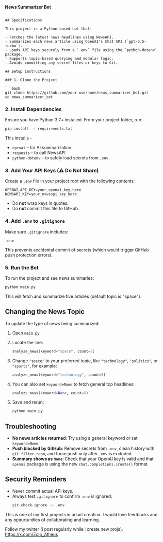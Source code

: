 **News Summarizer Bot**
```

## Specifications

This project is a Python-based bot that:

- Fetches the latest news headlines using NewsAPI.
- Summarizes each news article using OpenAI's Chat API (`gpt-3.5-turbo`).
- Loads API keys securely from a `.env` file using the `python-dotenv` package.
- Supports topic-based querying and modular logic.
- Avoids committing any secret files or keys to Git.

## Setup Instructions

### 1. Clone the Project

```bash
git clone https://github.com/your-username/news_summarizer_bot.git
cd news_summarizer_bot
```


### 2. Install Dependencies

Ensure you have Python 3.7+ installed. From your project folder, run:

```bash
pip install -r requirements.txt
```

This installs -

- `openai` – for AI summarization
- `requests` – to call NewsAPI
- `python-dotenv` – to safely load secrets from `.env`

### 3. Add Your API Keys (⚠ Do Not Share)

Create a `.env` file in your project root with the following contents:

```
OPENAI_API_KEY=your_openai_key_here
NEWSAPI_KEY=your_newsapi_key_here
```

- Do **not** wrap keys in quotes.
- Do **not** commit this file to GitHub.

### 4. Add `.env` to `.gitignore`

Make sure `.gitignore` includes:

```
.env
```

This prevents accidental commit of secrets (which would trigger GitHub push protection errors).

### 5. Run the Bot

To run the project and see news summaries:

```bash
python main.py
```

This will fetch and summarize five articles (default topic is "space").

## Changing the News Topic

To update the type of news being summarized:

1. Open `main.py`
2. Locate the line:

   ```python
   analyze_news(keyword="space", count=5)
   ```

3. Change `"space"` to your preferred topic, like `"technology"`, `"politics"`, or `"sports"`, for example:

   ```python
   analyze_news(keyword="technology", count=5)
   ```

4. You can also set `keyword=None` to fetch general top headlines:

   ```python
   analyze_news(keyword=None, count=5)
   ```

5. Save and rerun:

   ```bash
   python main.py
   ```

## Troubleshooting

- **No news articles returned**: Try using a general keyword or set `keyword=None`.
- **Push blocked by GitHub**: Remove secrets from `.env`, clean history with `git filter-repo`, and force push only after `.env` is excluded.
- **Summary shows as `None`**: Check that your OpenAI key is valid and that `openai` package is using the new `chat.completions.create()` format.

## Security Reminders

- Never commit actual API keys.
- Always test `.gitignore` to confirm `.env` is ignored:  
  ```bash
  git check-ignore -v .env
  ```


This is one of my first projects in ai bot creation. I would love feedbacks and any oppurtunities of collaborating and learning.

Follow my twitter (i post regularly while i create new projs).
https://x.com/Zolo_Atheus